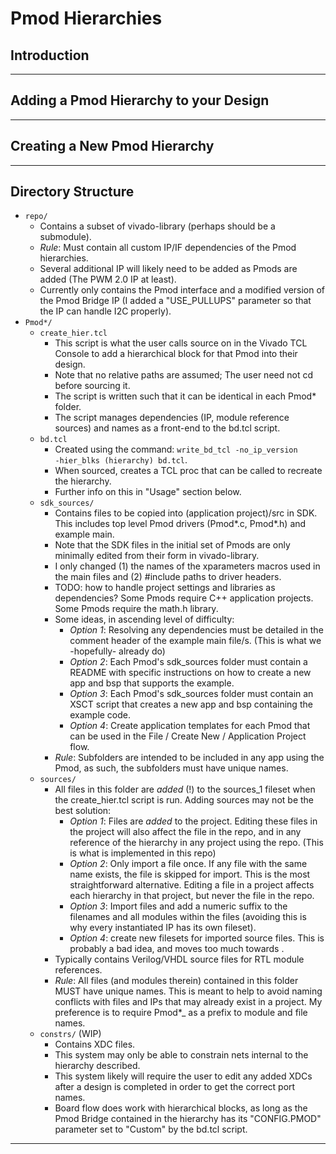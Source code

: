 Pmod Hierarchies
================

Introduction
------------

--------------------------------------
Adding a Pmod Hierarchy to your Design
--------------------------------------

-----------------------------
Creating a New Pmod Hierarchy
-----------------------------

-------------------
Directory Structure
-------------------
* <code>repo/</code>
  * Contains a subset of vivado-library (perhaps should be a submodule).
  * *Rule*: Must contain all custom IP/IF dependencies of the Pmod hierarchies.
  * Several additional IP will likely need to be added as Pmods are added (The PWM 2.0 IP at least).
  * Currently only contains the Pmod interface and a modified version of the Pmod Bridge IP (I added a "USE_PULLUPS" parameter so that the IP can handle I2C properly).
* <code>Pmod*/</code>
  * <code>create_hier.tcl</code>
    * This script is what the user calls source on in the Vivado TCL Console to add a hierarchical block for that Pmod into their design.
    * Note that no relative paths are assumed; The user need not cd before sourcing it.
    * The script is written such that it can be identical in each Pmod* folder.
    * The script manages dependencies (IP, module reference sources) and names as a front-end to the bd.tcl script.
  * <code>bd.tcl</code>
    * Created using the command: <code>write_bd_tcl -no_ip_version -hier_blks (hierarchy) bd.tcl</code>.
    * When sourced, creates a TCL proc that can be called to recreate the hierarchy.
    * Further info on this in "Usage" section below.
  * <code>sdk_sources/</code>
    * Contains files to be copied into (application project)/src in SDK. This includes top level Pmod drivers (Pmod*.c, Pmod*.h) and example main.
    * Note that the SDK files in the initial set of Pmods are only minimally edited from their form in vivado-library.
    * I only changed (1) the names of the xparameters macros used in the main files and (2) #include paths to driver headers.
    * TODO: how to handle project settings and libraries as dependencies? Some Pmods require C++ application projects. Some Pmods require the math.h library.
    * Some ideas, in ascending level of difficulty:
      * *Option 1*: Resolving any dependencies must be detailed in the comment header of the example main file/s. (This is what we -hopefully- already do)
      * *Option 2*: Each Pmod's sdk_sources folder must contain a README with specific instructions on how to create a new app and bsp that supports the example.
      * *Option 3*: Each Pmod's sdk_sources folder must contain an XSCT script that creates a new app and bsp containing the example code.
      * *Option 4*: Create application templates for each Pmod that can be used in the File / Create New / Application Project flow.
    * *Rule*: Subfolders are intended to be included in any app using the Pmod, as such, the subfolders must have unique names.
  * <code>sources/</code>
    * All files in this folder are *added* (!) to the sources_1 fileset when the create_hier.tcl script is run. Adding sources may not be the best solution:
      * *Option 1*: Files are *added* to the project. Editing these files in the project will also affect the file in the repo, and in any reference of the hierarchy in any project using the repo. (This is what is implemented in this repo)
      * *Option 2*: Only import a file once. If any file with the same name exists, the file is skipped for import. This is the most straightforward alternative. Editing a file in a project affects each hierarchy in that project, but never the file in the repo.
      * *Option 3*: Import files and add a numeric suffix to the filenames and all modules within the files (avoiding this is why every instantiated IP has its own fileset).
      * *Option 4*: create new filesets for imported source files. This is probably a bad idea, and moves too much towards .
    * Typically contains Verilog/VHDL source files for RTL module references.
    * *Rule*: All files (and modules therein) contained in this folder MUST have unique names. This is meant to help to avoid naming conflicts with files and IPs that may already exist in a project. My preference is to require Pmod*_ as a prefix to module and file names.
  * <code>constrs/</code> (WIP)
    * Contains XDC files.
    * This system may only be able to constrain nets internal to the hierarchy described.
    * This system likely will require the user to edit any added XDCs after a design is completed in order to get the correct port names.
    * Board flow does work with hierarchical blocks, as long as the Pmod Bridge contained in the hierarchy has its "CONFIG.PMOD" parameter set to "Custom" by the bd.tcl script.

----